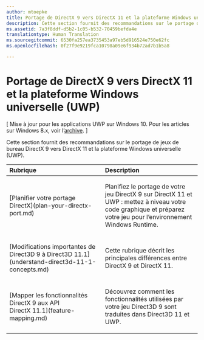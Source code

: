 ```yaml
---
author: mtoepke
title: Portage de DirectX 9 vers DirectX 11 et la plateforme Windows universelle (UWP)
description: Cette section fournit des recommandations sur le portage de jeux de bureau DirectX 9 vers DirectX 11 et la plateforme Windows universelle (UWP).
ms.assetid: 7a3f8ddf-d5b2-1c05-b532-70459befda4e
translationtype: Human Translation
ms.sourcegitcommit: 6530fa257ea3735453a97eb5d916524e750e62fc
ms.openlocfilehash: 0f27f9e9219fca10798a09e6f934b72ad7b1b5a8

---
```


# Portage de DirectX 9 vers DirectX 11 et la plateforme Windows universelle (UWP)


\[ Mise à jour pour les applications UWP sur Windows 10. Pour les articles sur Windows 8.x, voir l’[archive](http://go.microsoft.com/fwlink/p/?linkid=619132). \]

Cette section fournit des recommandations sur le portage de jeux de bureau DirectX 9 vers DirectX 11 et la plateforme Windows universelle (UWP).

<table>
<colgroup>
<col width="50%" />
<col width="50%" />
</colgroup>
<thead>
<tr class="header">
<th align="left">Rubrique</th>
<th align="left">Description</th>
</tr>
</thead>
<tbody>
<tr class="odd">
<td align="left"><p>[Planifier votre portage DirectX](plan-your-directx-port.md)</p></td>
<td align="left"><p>Planifiez le portage de votre jeu DirectX 9 sur DirectX 11 et UWP : mettez à niveau votre code graphique et préparez votre jeu pour l’environnement Windows Runtime.</p></td>
</tr>
<tr class="even">
<td align="left"><p>[Modifications importantes de Direct3D 9 à Direct3D 11.1](understand-direct3d-11-1-concepts.md)</p></td>
<td align="left"><p>Cette rubrique décrit les principales différences entre DirectX 9 et DirectX 11.</p></td>
</tr>
<tr class="odd">
<td align="left"><p>[Mapper les fonctionnalités DirectX 9 aux API DirectX 11.1](feature-mapping.md)</p></td>
<td align="left"><p>Découvrez comment les fonctionnalités utilisées par votre jeu Direct3D 9 sont traduites dans Direct3D 11 et UWP.</p></td>
</tr>
</tbody>
</table>

 

 

 







<!--HONumber=Jun16_HO4-->


